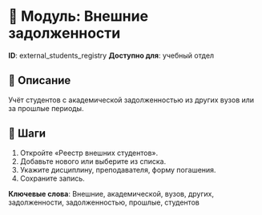 # 📘 Модуль: Внешние задолженности
**ID**: external_students_registry
**Доступно для**: учебный отдел

## 📝 Описание
Учёт студентов с академической задолженностью из других вузов или за прошлые периоды.

## 🩜 Шаги
1. Откройте «Реестр внешних студентов».
2. Добавьте нового или выберите из списка.
3. Укажите дисциплину, преподавателя, форму погашения.
4. Сохраните запись.

**Ключевые слова**: Внешние, академической, вузов, других, задолженности, задолженностью, прошлые, студентов
